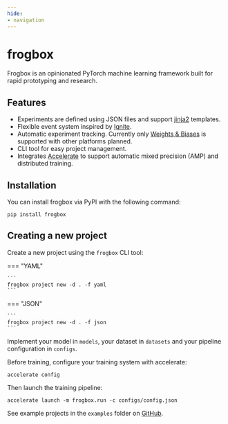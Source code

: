 ```yaml
---
hide:
- navigation
---
```


# frogbox

Frogbox is an opinionated PyTorch machine learning framework built for rapid prototyping and research.

## Features

* Experiments are defined using JSON files and support [jinja2](https://jinja.palletsprojects.com) templates.
* Flexible event system inspired by [Ignite](https://pytorch.org/ignite).
* Automatic experiment tracking. Currently only [Weights & Biases](https://wandb.ai/) is supported with other platforms planned.
* CLI tool for easy project management.
* Integrates [Accelerate](https://huggingface.co/docs/accelerate/index) to support automatic mixed precision (AMP) and distributed training.

## Installation

You can install frogbox via PyPI with the following command:

```
pip install frogbox
```

## Creating a new project

Create a new project using the `frogbox` CLI tool:


=== "YAML"

    ```
    frogbox project new -d . -f yaml
    ```

=== "JSON"

    ```
    frogbox project new -d . -f json
    ```

Implement your model in `models`, your dataset in `datasets` and your pipeline configuration in `configs`.

Before training, configure your training system with accelerate:

```
accelerate config
```

Then launch the training pipeline:

```
accelerate launch -m frogbox.run -c configs/config.json
```

See example projects in the `examples` folder on [GitHub](https://github.com/SimonLarsen/frogbox/tree/main/examples).
